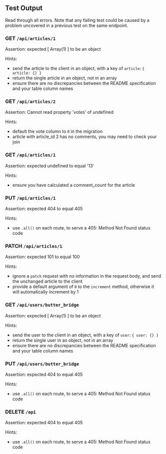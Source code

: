 ## Test Output

Read through all errors. Note that any failing test could be caused by a problem uncovered in a previous test on the same endpoint.

<!-- NOT COMPLETED YET

### GET `/api/articles`

Assertion: expected 405 to equal 200

Hints:
- use a 200 status code


### GET `/api/articles`

Assertion: expected { msg: 'Method not allowed' } to contain key 'articles'

Hints:
- send articles to the client in an object, with a key of articles: `{ articles: [] }`
- use the data from the `test-data` in your tests


### GET `/api/articles`

Assertion: Cannot read property '0' of undefined

Hints:
- the default sort should be by `created_at` and the default order should be `desc`


### GET `/api/articles`

Assertion: Cannot read property '0' of undefined

Hints:
- add a `comment_count` property to each article
- join to the `comments` table, as this information lives there
- use an aggregate `COUNT` function
- use `GROUP BY` to avoid duplicate rows


### GET `/api/articles?sort_by=author`

Assertion: Cannot read property '0' of undefined

Hints:
- accept a `sort_by` query, with a value of any column name
- use `author` for the column to store the username that created the article


### GET `/api/articles?order=asc`

Assertion: Cannot read property '0' of undefined

Hints:
- accept an `order` query of `asc` or `desc`


### GET `/api/articles?author=butter_bridge`

Assertion: Cannot read property 'every' of undefined

Hints:
- accept an `author` query of any author that exists in the database
- use `where` in the model


### GET `/api/articles?topic=mitch`

Assertion: Cannot read property 'every' of undefined

Hints:
- accept an `topic` query of any topic slug that exists in the database
- use `where` in the model


### GET `/api/articles?author=lurker`

Assertion: expected 405 to equal 200

Hints:
- give a 200 status and an empty array when articles for a topic that does exist, but has no articles is requested
- use a separate model to check whether the user exists


### GET `/api/articles?topic=paper`

Assertion: expected 405 to equal 200

Hints:
- give a 200 status and an empty array when articles for a topic that does exist, but has no articles is requested
- use a separate model to check whether the topic exists


### GET `/api/articles?topic=not-a-topic`

Assertion: expected 405 to equal 404

Hints:
- use a 404 status code, when provided a non-existent topic
- use a separate model to check whether the topic exists


### GET `/api/articles?author=not-an-author`

Assertion: expected 405 to equal 404

Hints:
- use a 404 status code, when provided a non-existent author
- use a separate model to check whether the author exists


### GET `/api/articles?sort_by=not-a-column`

Assertion: expected 405 to be one of [ 200, 400 ]

Hints:
- filter out invalid `sort_by` queries _OR_ handle in the error handling middleware
- pick a consistent approach: ignore the invalid query, and use a 200 to serve up the articles with the default sort _OR_ use a 400 and provide a useful message to the client


### GET `/api/articles?order=not-asc-or-desc`

Assertion: expected 405 to be one of [ 200, 400 ]

Hints:
- filter out invalid `order` queries _OR_ handle in the error handling middleware
- pick a consistent approach: ignore the invalid query, and use a 200 to serve up the articles in the default order _OR_ use a 400 and provide a useful message to the client
 -->

### GET `/api/articles/1`

Assertion: expected [ Array(1) ] to be an object

Hints:

- send the article to the client in an object, with a key of `article`: `{ article: {} }`
- return the single article in an object, not in an array
- ensure there are no discrepancies between the README specification and your table column names

### GET `/api/articles/2`

Assertion: Cannot read property 'votes' of undefined

Hints:

- default the vote column to `0` in the migration
- article with article_id 2 has no comments, you may need to check your join

### GET `/api/articles/1`

Assertion: expected undefined to equal '13'

Hints:

- ensure you have calculated a comment_count for the article

### PUT `/api/articles/1`

Assertion: expected 404 to equal 405

Hints:

- use `.all()` on each route, to serve a 405: Method Not Found status code

### PATCH `/api/articles/1`

Assertion: expected 101 to equal 100

Hints:

- ignore a `patch` request with no information in the request body, and send the unchanged article to the client
- provide a default argument of `0` to the `increment` method, otherwise it will automatically increment by 1

<!-- NOT COMPLETED YET

### GET `/api/articles/1/comments`

Assertion: expected 404 to equal 200

Hints:

- use a 200: OK status code for a successful `GET` request

### GET `/api/articles/1/comments`

Assertion: expected undefined to be an array

Hints:

- send comments in an array, with a key of `comments`

### GET `/api/articles/1/comments`

Assertion: Cannot read property '0' of undefined

Hints:

- send comments to the client in an object, with a key of comments: `{ comments: [] }`
- use `author` for the column to store the username that created the comment
- each comment does not need a key of `article_id`
- use the data from the `test-data` in your tests

### GET `/api/articles/1/comments`

Assertion: Cannot read property '0' of undefined

Hints:

- sort comments by `created_at` by default
- order should default to `DESC`

### GET `/api/articles/1/comments?sort_by=votes`

Assertion: Cannot read property '0' of undefined

Hints:

- accept a `sort_by` query of any valid column
- order should default to `DESC`

### GET `/api/articles/1/comments?order=asc`

Assertion: Cannot read property '0' of undefined

Hints:

- accept an `order` query of `asc` or `desc`
- `sort_by` should default to `created_at`

### GET `/api/articles/2/comments`

Assertion: expected 404 to equal 200

Hints:

- return 200: OK when the article exists
- serve an empty array when the article exists but has no comments

### GET `/api/articles/not-a-valid-id/comments`

Assertion: expected 404 to equal 400

Hints:

- return 400: Bad Request when given an invalid `article_id`

### GET `/api/articles/1/comments?order=not-a-valid-order`

Assertion: expected 404 to be one of [ 200, 400 ]

Hints:

- filter out invalid `order` queries _OR_ handle in the error handling middleware
- pick a consistent approach: ignore the invalid query, and use a 200 to serve up the articles in the default order _OR_ use a 400 and provide a useful message to the client

### GET `/api/articles/1/comments?sort_by=not-a-valid-column`

Assertion: expected 404 to be one of [ 200, 400 ]

Hints:

- filter out invalid `sort_by` queries _OR_ handle in the error handling middleware
- pick a consistent approach: ignore the invalid query, and use a 200 to serve up the articles with the default sort _OR_ use a 400 and provide a useful message to the client

### PUT `/api/articles/1/comments`

Assertion: expected 404 to equal 405

Hints:

- use `.all()` on each route, to serve a 405: Method Not Found status code

### POST `/api/articles/1/comments`

Assertion: expected 404 to equal 201

Hints:

- use a 201: Created status code for a successful `POST` request

### POST `/api/articles/1/comments`

Assertion: expected { msg: 'Resource not found' } to contain key 'comment'

Hints:

- send the new comment back to the client in an object, with a key of comment: `{ comment: {} }`
- ensure all columns in the comments table match the README

### POST `/api/articles/1/comments`

Assertion: Cannot read property 'votes' of undefined

Hints:

- default `votes` to `0` in the migrations
- default `created_at` to the current time in the migrations

### POST `/api/articles/1/comments`

Assertion: expected 404 to equal 400

Hints:

- use a 400: Bad Request status code when `POST` request does not include all the required keys
- use `notNullable` in migrations for required columns

### POST `/api/articles/not-a-valid-id/comments`

Assertion: expected 404 to equal 400

Hints:

- use a 400: Bad Request when `POST` contains an invalid article_id

### PATCH `/api/comments/1`

Assertion: expected 404 to equal 200

Hints:

- use a 200: OK status code for successful `patch` requests

### PATCH `/api/comments/1`

Assertion: expected { msg: 'Resource not found' } to contain key 'comment'

Hints:

- send the updated comment back to the client in an object, with a key of comment: `{ comment: {} }`

### PATCH `/api/comments/1`

Assertion: Cannot read property 'votes' of undefined

Hints:

- increment / decrement the `votes` of the specified article with the knex method **`increment`**

### PATCH `/api/comments/1`

Assertion: expected 404 to equal 400

Hints:

- use a 400: Bad Request status code when sent an invalid `inc_votes` value

### PATCH `/api/comments/1`

Assertion: expected 404 to equal 200

Hints:

- use 200: OK status code when sent a body with no `inc_votes` property
- send an unchanged comment when no `inc_votes` is provided in the request body

### PATCH `/api/comments/not-a-valid-id`

Assertion: expected 404 to equal 400

Hints:

- use a 400: Bad Request when `PATCH` contains an invalid comment_id

### PATCH `/api/comments/1`

Assertion: expected 404 to equal 400

Hints:

- use a 400: Bad Request status code when sent an invalid `inc_votes` value

### PUT `/api/comments/1`

Assertion: expected 404 to equal 405

Hints:

- use `.all()` on each route, to serve a 405: Method Not Found status code

### DELETE `/api/comments/1`

Assertion: expected 404 to equal 204

Hints:

- use a 204: No Content status code
- do not return anything on the body

### DELETE `/api/comments/not-a-number`

Assertion: expected 404 to equal 400

Hints:

- use a 400: Bad Request when `DELETE` contains an invalid comment_id -->

### GET `/api/users/butter_bridge`

Assertion: expected [ Array(1) ] to be an object

Hints:

- send the user to the client in an object, with a key of `user`: `{ user: {} }`
- return the single user in an object, not in an array
- ensure there are no discrepancies between the README specification and your table column names

### PUT `/api/users/butter_bridge`

Assertion: expected 404 to equal 405

Hints:

- use `.all()` on each route, to serve a 405: Method Not Found status code

### DELETE `/api`

Assertion: expected 404 to equal 405

Hints:

- use `.all()` on each route, to serve a 405: Method Not Found status code

